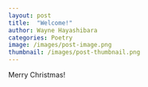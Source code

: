 ```yaml
---
layout: post
title:  "Welcome!"
author: Wayne Hayashibara
categories: Poetry
image: /images/post-image.png
thumbnail: /images/post-thumbnail.png
---
```


Merry Christmas!

